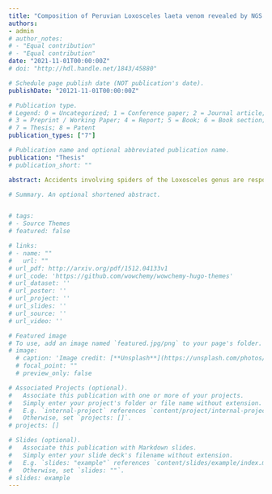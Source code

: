 ```yaml
---
title: "Composition of Peruvian Loxosceles laeta venom revealed by NGS transcriptomic analysis and development of the PepLess computational tool"
authors:
- admin
# author_notes:
# - "Equal contribution"
# - "Equal contribution"
date: "2021-11-01T00:00:00Z"
# doi: "http://hdl.handle.net/1843/45880"

# Schedule page publish date (NOT publication's date).
publishDate: "20121-11-01T00:00:00Z"

# Publication type.
# Legend: 0 = Uncategorized; 1 = Conference paper; 2 = Journal article;
# 3 = Preprint / Working Paper; 4 = Report; 5 = Book; 6 = Book section;
# 7 = Thesis; 8 = Patent
publication_types: ["7"]

# Publication name and optional abbreviated publication name.
publication: "Thesis"
# publication_short: ""

abstract: Accidents involving spiders of the Loxosceles genus are responsible for medical emergencies in several countries in South America. The species Loxosceles laeta is mainly found in Brazil and Peru, and it is responsible for an impressive number of accidents in those countries. To further characterize the components of the L. laeta venom and reveal possible variations in the particular Peruvian population, we provide an overview of the toxins present in the Peruvian L. laeta venom gland, using a cDNA library sequenced by the MiSeq sequencer (Illumina), and compared the data obtained with the transcriptome based on Expressed Sequence Tags (EST) of venom glands of Brazilian L. laeta from Fernandes-Pedrosa, 2008. The SPOT consists in the synthesis of a large number of peptides on a cellulose membrane, and it is a simple and low-cost tool for biotechnological applications and studies with large numbers of data, as is the case of the transcriptomic analysis of Peruvian L. laeta. Nevertheless, this technique becomes exhaustive when a large amount of sequences with different specifications is used, due to the extensive time taken to produce membranes and manual analysis of immunoassays, in addition to the excessive expenditure of materials and reagents. For these reasons, the PepLess tool was developed. It is an innovative device capable of selecting and analyzing a large number of sequences simultaneously, allowing a considerable reduction in the amount of membranes produced. With this system, it is possible to elaborate membranes with quality and specificity and automatically analyze the results obtained in the immunoassays. In this way, all the techniques that would previously be performed manually for the production and use of membranes for spot synthesis, can be automatic, fast and easy, allowing the generation of results with better efficiency and quality and transforming this technique into a powerful tool for complex analysis. To prove the efficiency and effectiveness of the tool, two case studies were used: The complete transcriptome analysis of Loxosceles laeta spiders of Peruvian origin and production of SPOT membrane with transcripts of the main Micrurus snakes present in South America. 

# Summary. An optional shortened abstract.


# tags:
# - Source Themes
# featured: false

# links:
# - name: ""
#   url: ""
# url_pdf: http://arxiv.org/pdf/1512.04133v1
# url_code: 'https://github.com/wowchemy/wowchemy-hugo-themes'
# url_dataset: ''
# url_poster: ''
# url_project: ''
# url_slides: ''
# url_source: ''
# url_video: ''

# Featured image
# To use, add an image named `featured.jpg/png` to your page's folder. 
# image:
  # caption: 'Image credit: [**Unsplash**](https://unsplash.com/photos/jdD8gXaTZsc)'
  # focal_point: ""
  # preview_only: false

# Associated Projects (optional).
#   Associate this publication with one or more of your projects.
#   Simply enter your project's folder or file name without extension.
#   E.g. `internal-project` references `content/project/internal-project/index.md`.
#   Otherwise, set `projects: []`.
# projects: []

# Slides (optional).
#   Associate this publication with Markdown slides.
#   Simply enter your slide deck's filename without extension.
#   E.g. `slides: "example"` references `content/slides/example/index.md`.
#   Otherwise, set `slides: ""`.
# slides: example
---
```

